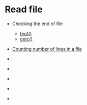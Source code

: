 # Read file

- Checking the end of file

  - [feof()](https://en.cppreference.com/w/c/io/feof)
  - [getc()](https://en.cppreference.com/w/c/io/fgetc)

- [Counting number of lines in a file](https://www.geeksforgeeks.org/c-program-count-number-lines-file/)

- []()
- []()
- []()
- []()
- []()

